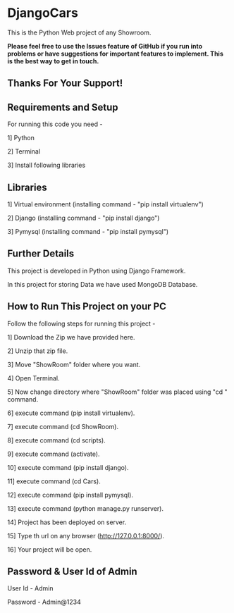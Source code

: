 DjangoCars
=============
This is the Python Web project of any Showroom. 

**Please feel free to use the Issues feature of GitHub if you run into problems or have suggestions for important features to implement. This is the best way to get in touch.**

Thanks For Your Support!
--------------------------



Requirements and Setup
----------------------
For running this code you need - 

1] Python

2] Terminal

3] Install following libraries



Libraries
---------------------
1] Virtual environment     (installing command - "pip install virtualenv")

2] Django                  (installing command - "pip install django")

3] Pymysql                 (installing command - "pip install pymysql")



Further Details
---------------
This project is developed in Python using Django Framework.

In this project for storing Data we have used MongoDB Database.



How to Run This Project on your PC
--------------
Follow the following steps for running this project -

1] Download the Zip we have provided here.

2] Unzip that zip file.

3] Move "ShowRoom" folder where you want.

4] Open Terminal.

5] Now change directory where "ShowRoom" folder was placed using "cd " command.

6] execute command (pip install virtualenv).

7] execute command (cd ShowRoom).

8] execute command (cd scripts).

9] execute command (activate).

10] execute command (pip install django).

11] execute command (cd Cars).

12] execute command (pip install pymysql).

13] execute command (python manage.py runserver).

14] Project has been deployed on server.

15] Type th url on any browser (http://127.0.0.1:8000/).

16] Your project will be open.


Password & User Id of Admin
---------------------------
User Id - Admin

Password - Admin@1234

